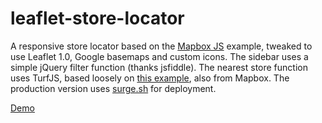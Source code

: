 # leaflet-store-locator
A responsive store locator based on the [Mapbox JS](https://www.mapbox.com/help/building-a-store-locator/) example, tweaked to use Leaflet 1.0, Google basemaps and custom icons. The sidebar uses a simple jQuery filter function (thanks jsfiddle). The nearest store function uses TurfJS, based loosely on [this example](https://www.mapbox.com/blog/coffee-with-turf/), also from Mapbox. The production version uses [surge.sh](https://surge.sh) for deployment.

[Demo](https://getbounds.com/leaflet-store-locator/demo.html)
